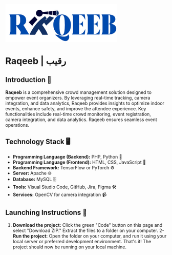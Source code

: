 <img src="WebsitePages/images/Logo2.png" alt="Raqeeb Logo" width="350"/>

#  Raqeeb | رقيب  
## **Introduction** 🔭
**Raqeeb** is a comprehensive crowd management solution designed to empower event organizers. By leveraging real-time tracking, camera integration, and data analytics, Raqeeb provides insights to optimize indoor events, enhance safety, and improve the attendee experience. Key functionalities include real-time crowd monitoring, event registration, camera integration, and data analytics. Raqeeb ensures seamless event operations.

## **Technology Stack** 🖥️
- **Programming Language (Backend):** PHP, Python 🐍
- **Programming Language (Frontend):** HTML, CSS, JavaScript 🎨
- **Backend Framework:** TensorFlow or PyTorch  ⚙️ 
- **Server:** Apache 🌐
- **Database:** MySQL 🗄️
- **Tools:** Visual Studio Code, GitHub, Jira, Figma 🛠️
- **Services:** OpenCV for camera integration 📹 

## **Launching Instructions** 🚀
  1. **Download the project:** Click the green "Code" button on this page and select "Download ZIP." Extract the files to a folder on your computer.
  2- **Run the project:** Open the folder on your computer, and run it using your local server or preferred development environment.
That's it! The project should now be running on your local machine.






